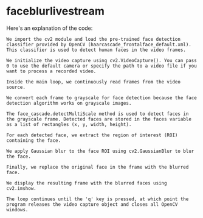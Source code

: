 # faceblurlivestream
Here's an explanation of the code:

    We import the cv2 module and load the pre-trained face detection classifier provided by OpenCV (haarcascade_frontalface_default.xml). This classifier is used to detect human faces in the video frames.

    We initialize the video capture using cv2.VideoCapture(). You can pass 0 to use the default camera or specify the path to a video file if you want to process a recorded video.

    Inside the main loop, we continuously read frames from the video source.

    We convert each frame to grayscale for face detection because the face detection algorithm works on grayscale images.

    The face_cascade.detectMultiScale method is used to detect faces in the grayscale frame. Detected faces are stored in the faces variable as a list of rectangles (x, y, width, height).

    For each detected face, we extract the region of interest (ROI) containing the face.

    We apply Gaussian blur to the face ROI using cv2.GaussianBlur to blur the face.

    Finally, we replace the original face in the frame with the blurred face.

    We display the resulting frame with the blurred faces using cv2.imshow.

    The loop continues until the 'q' key is pressed, at which point the program releases the video capture object and closes all OpenCV windows.
